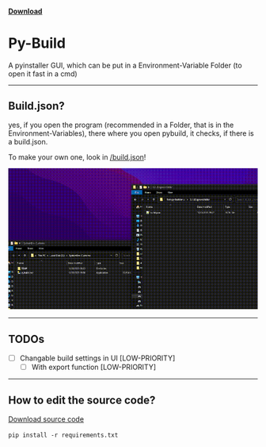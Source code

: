 #### [Download](https://github.com/qwertzuiii/fast-py-builder-ui/releases/latest)

# Py-Build

A pyinstaller GUI, which can be put in a Environment-Variable Folder (to open it fast in a cmd)

---

## Build.json?

yes, if you open the program (recommended in a Folder, that is in the Environment-Variables), there where you open pybuild, it checks, if there is a build.json.

To make your own one, look in [/build.json](https://github.com/qwertzuiii/fast-py-builder-ui/blob/main/build.json)!

<img src="readmefiles/gif.gif" data-canonical-src="readmefiles/gif.gif" width="720"/>

---
## TODOs

- [ ] Changable build settings in UI  [LOW-PRIORITY]
    - [ ] With export function  [LOW-PRIORITY]

---

## How to edit the source code?

[Download source code](https://github.com/qwertzuiii/fast-py-builder-ui/archive/refs/heads/main.zip)

`pip install -r requirements.txt`